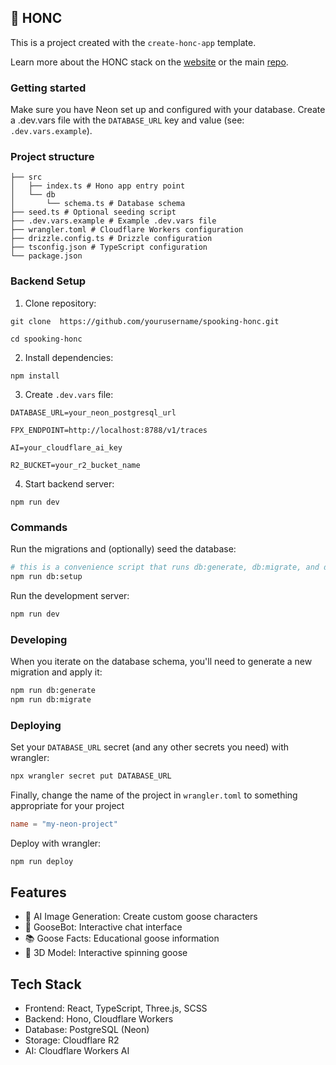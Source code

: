 ## 🪿 HONC

This is a project created with the `create-honc-app` template.

Learn more about the HONC stack on the [website](https://honc.dev) or the main [repo](https://github.com/fiberplane/create-honc-app).

### Getting started

Make sure you have Neon set up and configured with your database. Create a .dev.vars file with the `DATABASE_URL` key and value (see: `.dev.vars.example`).

### Project structure

```#
├── src
│   ├── index.ts # Hono app entry point
│   └── db
│       └── schema.ts # Database schema
├── seed.ts # Optional seeding script
├── .dev.vars.example # Example .dev.vars file
├── wrangler.toml # Cloudflare Workers configuration
├── drizzle.config.ts # Drizzle configuration
├── tsconfig.json # TypeScript configuration
└── package.json
```

### Backend Setup

1.  Clone repository:

```
git clone  https://github.com/yourusername/spooking-honc.git

cd spooking-honc
```

2.  Install dependencies:

`npm install`

3.  Create  `.dev.vars`  file:

```
DATABASE_URL=your_neon_postgresql_url

FPX_ENDPOINT=http://localhost:8788/v1/traces

AI=your_cloudflare_ai_key

R2_BUCKET=your_r2_bucket_name
```

4.  Start backend server:

`npm run dev`


### Commands

Run the migrations and (optionally) seed the database:

```sh
# this is a convenience script that runs db:generate, db:migrate, and db:seed
npm run db:setup
```

Run the development server:

```sh
npm run dev
```

### Developing

When you iterate on the database schema, you'll need to generate a new migration and apply it:

```sh
npm run db:generate
npm run db:migrate
```

### Deploying

Set your `DATABASE_URL` secret (and any other secrets you need) with wrangler:

```sh
npx wrangler secret put DATABASE_URL
```

Finally, change the name of the project in `wrangler.toml` to something appropriate for your project

```toml
name = "my-neon-project"
```

Deploy with wrangler:

```sh
npm run deploy
```

## Features

-   🎨 AI Image Generation: Create custom goose characters
-   🤖 GooseBot: Interactive chat interface
-   📚 Goose Facts: Educational goose information
-   🔄 3D Model: Interactive spinning goose

## Tech Stack

-   Frontend: React, TypeScript, Three.js, SCSS
-   Backend: Hono, Cloudflare Workers
-   Database: PostgreSQL (Neon)
-   Storage: Cloudflare R2
-   AI: Cloudflare Workers AI

